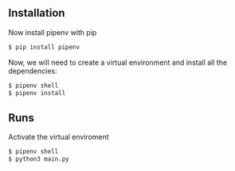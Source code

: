 ## Installation


Now install pipenv with pip
```bash
$ pip install pipenv
```

Now, we will need to create a virtual environment and install all the dependencies:

```bash
$ pipenv shell
$ pipenv install
```

## Runs

Activate the virtual enviroment

```bash
$ pipenv shell
$ python3 main.py
```

 

